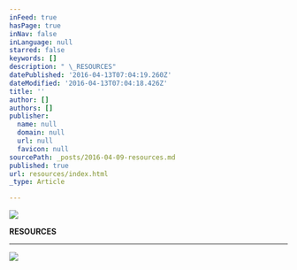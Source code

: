 ```yaml
---
inFeed: true
hasPage: true
inNav: false
inLanguage: null
starred: false
keywords: []
description: " \_RESOURCES"
datePublished: '2016-04-13T07:04:19.260Z'
dateModified: '2016-04-13T07:04:18.426Z'
title: ''
author: []
authors: []
publisher:
  name: null
  domain: null
  url: null
  favicon: null
sourcePath: _posts/2016-04-09-resources.md
published: true
url: resources/index.html
_type: Article

---
```

![](https://the-grid-user-content.s3-us-west-2.amazonaws.com/aada4484-c1df-40fc-852b-d6a40c3889cd.jpg)

**RESOURCES**

****
![](https://the-grid-user-content.s3-us-west-2.amazonaws.com/36c2db14-5992-4d3a-baa7-4cba59980cf6.jpg)